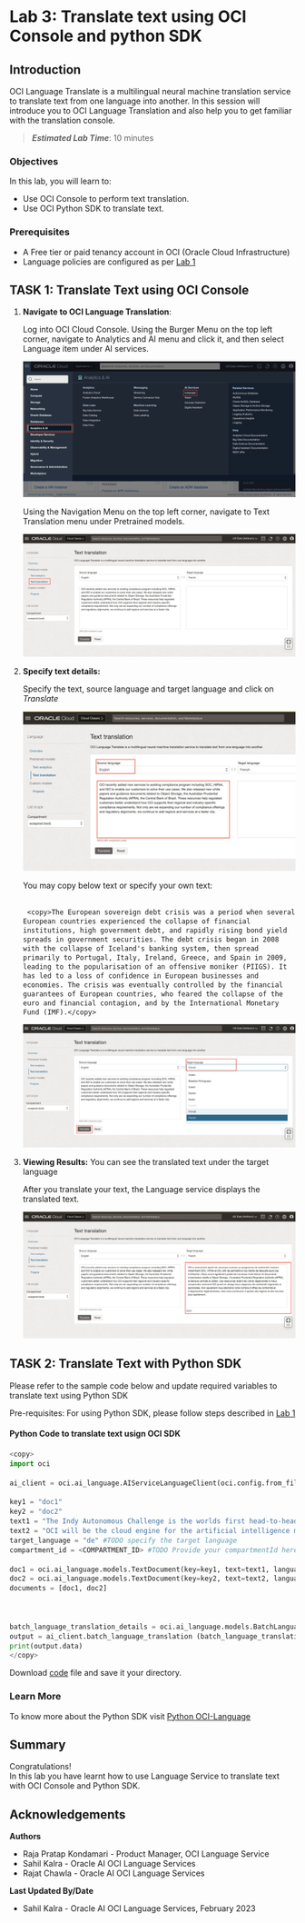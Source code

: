 # Lab 3: Translate text using OCI Console and python SDK

## Introduction

OCI Language Translate is a multilingual neural machine translation service to translate text from one language into another.
In this session will introduce you to OCI Language Translation and also help you to get familiar with the translation console.

> ***Estimated Lab Time***: 10 minutes

### Objectives

In this lab, you will learn to:

- Use OCI Console to perform text translation.
- Use OCI Python SDK to translate text.

### Prerequisites

- A Free tier or paid tenancy account in OCI (Oracle Cloud Infrastructure)
- Language policies are configured as per [Lab 1](?lab=analyze-text#PolicySetup)


## TASK 1: Translate Text using OCI Console


1. **Navigate to OCI Language Translation**: 

    Log into OCI Cloud Console. Using the Burger Menu on the top left corner, navigate to Analytics and AI menu and click it, and then select Language item under AI services.

    ![OCI Menu Screen](./images/navigate-to-ai-language-menu.png " ")

    Using the Navigation Menu on the top left corner, navigate to Text Translation menu under Pretrained models.

    ![OCI Language Screen](./images/navigate-to-translation.png " ")

2. **Specify text details:** 

    Specify the text, source language and target language and click on *Translate*
    
    ![OCI Language Text Translation Screen](./images/enter-text.png " ")

    You may copy below text or specify your own text:
    ```

     <copy>The European sovereign debt crisis was a period when several European countries experienced the collapse of financial institutions, high government debt, and rapidly rising bond yield spreads in government securities. The debt crisis began in 2008 with the collapse of Iceland's banking system, then spread primarily to Portugal, Italy, Ireland, Greece, and Spain in 2009, leading to the popularisation of an offensive moniker (PIIGS). It has led to a loss of confidence in European businesses and economies. The crisis was eventually controlled by the financial guarantees of European countries, who feared the collapse of the euro and financial contagion, and by the International Monetary Fund (IMF).</copy>
    ```



    ![OCI Language Text Analytics - Translate button](./images/translate-button.png " ")

3. **Viewing Results:** You can see the translated text under the target language

    After you translate your text, the Language service displays the translated text.

    ![Translation result](./images/translate-result.png " ")


## TASK 2: Translate Text with Python SDK

Please refer to the sample code below and update required variables to translate text using Python SDK

Pre-requisites: For using Python SDK, please follow steps described in [Lab 1](?lab=analyze-text#Task2AnalyzeTextwithPythonSDK)


#### Python Code to translate text usign OCI SDK

```Python
<copy>
import oci

ai_client = oci.ai_language.AIServiceLanguageClient(oci.config.from_file())

key1 = "doc1"
key2 = "doc2"
text1 = "The Indy Autonomous Challenge is the worlds first head-to-head, high speed autonomous race taking place at the Indianapolis Motor Speedway"
text2 = "OCI will be the cloud engine for the artificial intelligence models that drive the MIT Driverless cars."
target_language = "de" #TODO specify the target language
compartment_id = <COMPARTMENT_ID> #TODO Provide your compartmentId here

doc1 = oci.ai_language.models.TextDocument(key=key1, text=text1, language_code="en")
doc2 = oci.ai_language.models.TextDocument(key=key2, text=text2, language_code="en")
documents = [doc1, doc2]



batch_language_translation_details = oci.ai_language.models.BatchLanguageTranslationDetails(documents=documents, compartment_id=compartment_id, target_language_code=target_language)
output = ai_client.batch_language_translation (batch_language_translation_details)
print(output.data)
</copy>
```

Download [code](./files/translation_python_sdk.py) file and save it your directory.

### Learn More
To know more about the Python SDK visit [Python OCI-Language](https://docs.oracle.com/en-us/iaas/tools/python/2.43.1/api/ai_language/client/oci.ai_language.AIServiceLanguageClient.html)


## **Summary**

Congratulations! </br>
In this lab you have learnt how to use Language Service to translate text with OCI Console and Python SDK.

## Acknowledgements

**Authors**
  * Raja Pratap Kondamari - Product Manager, OCI Language Service
  * Sahil Kalra - Oracle AI OCI Language Services
  * Rajat Chawla - Oracle AI OCI Language Services

**Last Updated By/Date**
* Sahil Kalra - Oracle AI OCI Language Services, February 2023

